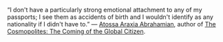 “I don't have a particularly strong emotional attachment to any of my passports; I see them as accidents of birth and I wouldn't identify as any nationality if I didn't have to.” — [Atossa Araxia Abrahamian](https://en.wikipedia.org/wiki/Atossa_Araxia_Abrahamian), author of [The Cosmopolites: The Coming of the Global Citizen](https://www.amazon.com/Cosmopolites-Coming-Citizen-Columbia-Reports-ebook/dp/B015M9V85E).